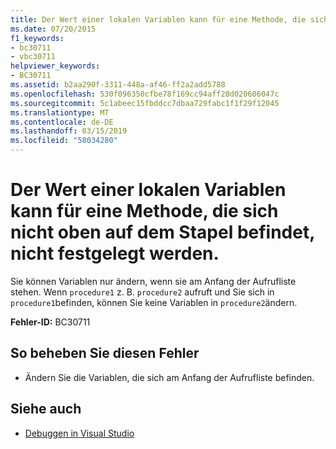```yaml
---
title: Der Wert einer lokalen Variablen kann für eine Methode, die sich nicht oben auf dem Stapel befindet, nicht festgelegt werden.
ms.date: 07/20/2015
f1_keywords:
- bc30711
- vbc30711
helpviewer_keywords:
- BC30711
ms.assetid: b2aa290f-3311-448a-af46-ff2a2add5788
ms.openlocfilehash: 530f096350cfbe78f169cc94aff28d020606047c
ms.sourcegitcommit: 5c1abeec15fbddcc7dbaa729fabc1f1f29f12045
ms.translationtype: MT
ms.contentlocale: de-DE
ms.lasthandoff: 03/15/2019
ms.locfileid: "58034280"
---
```

# <a name="cannot-set-the-value-of-a-local-variable-for-a-method-that-is-not-at-the-top-of-the-stack"></a>Der Wert einer lokalen Variablen kann für eine Methode, die sich nicht oben auf dem Stapel befindet, nicht festgelegt werden.
Sie können Variablen nur ändern, wenn sie am Anfang der Aufrufliste stehen. Wenn `procedure1` z. B. `procedure2` aufruft und Sie sich in `procedure1`befinden, können Sie keine Variablen in `procedure2`ändern.  
  
 **Fehler-ID:** BC30711  
  
## <a name="to-correct-this-error"></a>So beheben Sie diesen Fehler  
  
-   Ändern Sie die Variablen, die sich am Anfang der Aufrufliste befinden.  
  
## <a name="see-also"></a>Siehe auch

- [Debuggen in Visual Studio](/visualstudio/debugger/debugging-in-visual-studio)
